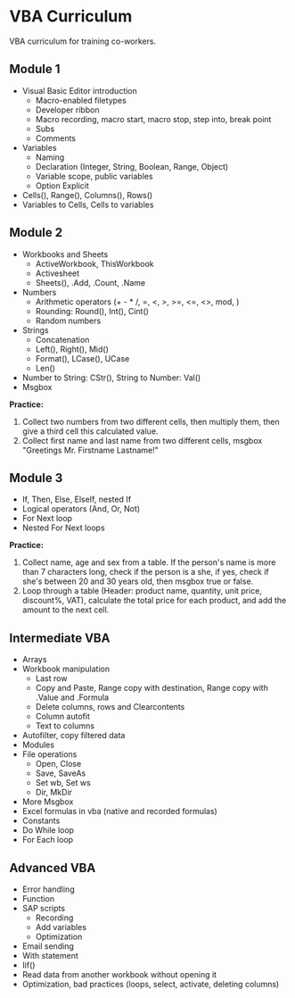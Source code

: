# VBA Curriculum
VBA curriculum for training co-workers.

## Module 1

- Visual Basic Editor introduction
  - Macro-enabled filetypes
  - Developer ribbon
  - Macro recording, macro start, macro stop, step into, break point
  - Subs
  - Comments
- Variables
  - Naming
  - Declaration (Integer, String, Boolean, Range, Object)
  - Variable scope, public variables
  - Option Explicit
- Cells(), Range(), Columns(), Rows()
- Variables to Cells, Cells to variables

## Module 2

- Workbooks and Sheets
  - ActiveWorkbook, ThisWorkbook
  - Activesheet
  - Sheets(), .Add, .Count, .Name
- Numbers
  - Arithmetic operators (+ - * /, =, <, >, >=, <=, <>, mod, \)
  - Rounding: Round(), Int(), Cint()
  - Random numbers
- Strings
    - Concatenation
    - Left(), Right(), Mid()
    - Format(), LCase(), UCase
    - Len()
- Number to String: CStr(), String to Number: Val()
- Msgbox

**Practice:**
1. Collect two numbers from two different cells, then multiply them, then give a third cell this calculated value.
2. Collect first name and last name from two different cells, msgbox "Greetings Mr. Firstname Lastname!"

## Module 3

- If, Then, Else, ElseIf, nested If
- Logical operators (And, Or, Not)
- For Next loop
- Nested For Next loops

**Practice:**
1. Collect name, age and sex from a table. If the person's name is more than 7 characters long, check if the person is a she, if yes, check if she's between 20 and 30 years old, then msgbox true or false.
2. Loop through a table (Header: product name, quantity, unit price, discount%, VAT), calculate the total price for each product, and add the amount to the next cell.

## Intermediate VBA

- Arrays
- Workbook manipulation
  - Last row
  - Copy and Paste, Range copy with destination, Range copy with .Value and .Formula
  - Delete columns, rows and Clearcontents
  - Column autofit
  - Text to columns
- Autofilter, copy filtered data
- Modules
- File operations
  - Open, Close
  - Save, SaveAs
  - Set wb, Set ws
  - Dir, MkDir
- More Msgbox
- Excel formulas in vba (native and recorded formulas)
- Constants
- Do While loop
- For Each loop

## Advanced VBA

- Error handling
- Function
- SAP scripts
  - Recording
  - Add variables
  - Optimization
- Email sending
- With statement
- Iif()
- Read data from another workbook without opening it
- Optimization, bad practices (loops, select, activate, deleting columns)
